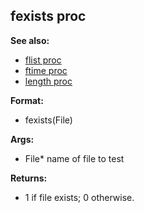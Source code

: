 ## fexists proc
**See also:**
*   [flist proc](/proc/flist)
*   [ftime proc](/proc/ftime)
*   [length proc](/proc/length)
<!-- -->
**Format:**
*   fexists(File)
<!-- -->
**Args:**
*   File* name of file to test
<!-- -->
**Returns:**
*   1 if file exists; 0 otherwise.